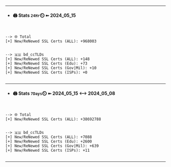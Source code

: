 

---
- #### 🖨️ **Stats** `24Hr`⏲️ ➼ 2024_05_15
```console


--> 🌐 Total
[+] New/ReNewed SSL Certs (ALL): +968003


--> 🇧🇩 bd_ccTLDs
[+] New/ReNewed SSL Certs (ALL): +148
[+] New/ReNewed SSL Certs (Edu): +73
[+] New/ReNewed SSL Certs (Gov|Mil): +10
[+] New/ReNewed SSL Certs (ISPs): +0


```

---
- #### 🖨️ **Stats** `7Days`⏲️ ➼ 2024_05_15 <--> 2024_05_08
```console


--> 🌐 Total
[+] New/ReNewed SSL Certs (ALL): +38692788


--> 🇧🇩 bd_ccTLDs
[+] New/ReNewed SSL Certs (ALL): +7088
[+] New/ReNewed SSL Certs (Edu): +2600
[+] New/ReNewed SSL Certs (Gov|Mil): +639
[+] New/ReNewed SSL Certs (ISPs): +11


```

---

